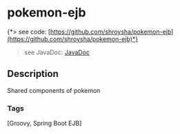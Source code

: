 # pokemon-ejb
{*> see code: [https://github.com/shroysha/pokemon-ejb](https://github.com/shroysha/pokemon-ejb)*}
> see JavaDoc: [JavaDoc](docs/javadoc/index.html)

## Description
Shared components of pokemon

### Tags
[Groovy, Spring Boot EJB]

